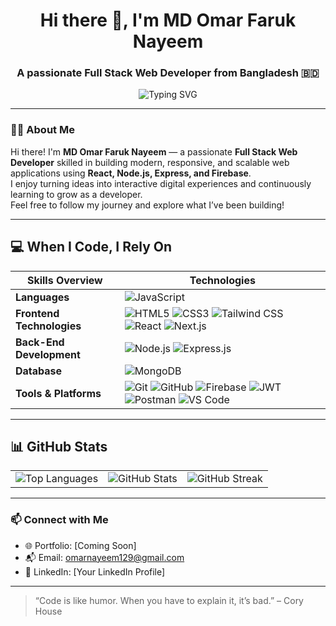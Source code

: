 <h1 align="center">Hi there 👋, I'm MD Omar Faruk Nayeem</h1>
<h3 align="center">A passionate Full Stack Web Developer from Bangladesh 🇧🇩</h3>

<p align="center">
  <img src="https://readme-typing-svg.demolab.com?font=Fira+Code&pause=1000&center=true&vCenter=true&width=435&lines=Full+Stack+Web+Developer;React+%7C+Node+%7C+Express+%7C+MongoDB;Firebase+Auth+%7C+API+Integration;Let's+Build+Something+Amazing+Together!;" alt="Typing SVG" />
</p>

---

### 👨‍💻 About Me

Hi there! I'm **MD Omar Faruk Nayeem** — a passionate **Full Stack Web Developer** skilled in building modern, responsive, and scalable web applications using **React, Node.js, Express, and Firebase**.  
I enjoy turning ideas into interactive digital experiences and continuously learning to grow as a developer.  
Feel free to follow my journey and explore what I’ve been building!

---

## 💻 When I Code, I Rely On

| **Skills Overview**       | **Technologies**                                                                                                                                   |
|---------------------------|-----------------------------------------------------------------------------------------------------------------------------------------------------|
| **Languages**             | ![JavaScript](https://img.shields.io/badge/JavaScript-F7DF1E?logo=javascript&logoColor=black)  |
| **Frontend Technologies**| ![HTML5](https://img.shields.io/badge/HTML5-E34F26?logo=html5&logoColor=white) ![CSS3](https://img.shields.io/badge/CSS3-1572B6?logo=css3&logoColor=white) ![Tailwind CSS](https://img.shields.io/badge/Tailwind_CSS-38B2AC?logo=tailwind-css&logoColor=white) ![React](https://img.shields.io/badge/React-61DAFB?logo=react&logoColor=black) ![Next.js](https://img.shields.io/badge/Next.js-000000?logo=next.js&logoColor=white)  |
| **Back-End Development** | ![Node.js](https://img.shields.io/badge/Node.js-339933?logo=node.js&logoColor=white) ![Express.js](https://img.shields.io/badge/Express.js-000000?logo=express&logoColor=white)  |
| **Database**             | ![MongoDB](https://img.shields.io/badge/MongoDB-47A248?logo=mongodb&logoColor=white)  |
| **Tools & Platforms**    | ![Git](https://img.shields.io/badge/Git-F05032?logo=git&logoColor=white) ![GitHub](https://img.shields.io/badge/GitHub-181717?logo=github&logoColor=white) ![Firebase](https://img.shields.io/badge/Firebase-FFCA28?logo=firebase&logoColor=black) ![JWT](https://img.shields.io/badge/JWT-000000?logo=jsonwebtokens&logoColor=white) ![Postman](https://img.shields.io/badge/Postman-FF6C37?logo=postman&logoColor=white) ![VS Code](https://img.shields.io/badge/VS%20Code-007ACC?logo=visual-studio-code&logoColor=white) |

---

## 📊 GitHub Stats

<table>
  <tr>
    <td valign="top">
      <img src="https://github-readme-stats.vercel.app/api/top-langs/?username=your-username&layout=compact&theme=tokyonight" alt="Top Languages" />
    </td>
    <td valign="top">
      <img src="https://github-readme-stats.vercel.app/api?username=your-username&show_icons=true&theme=tokyonight&rank_icon=github" alt="GitHub Stats" />
    </td>
    <td valign="top">
      <img src="https://github-readme-streak-stats.herokuapp.com?user=your-username&theme=tokyonight" alt="GitHub Streak" />
    </td>
  </tr>
</table>


---

### 📫 Connect with Me

- 🌐 Portfolio: [Coming Soon]
- 📬 Email: omarnayeem129@gmail.com
- 🔗 LinkedIn: [Your LinkedIn Profile]

---

> “Code is like humor. When you have to explain it, it’s bad.” – Cory House
